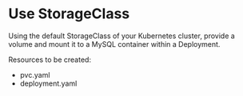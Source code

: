 # Use StorageClass

Using the default StorageClass of your Kubernetes cluster, provide a volume and mount it to a MySQL container within a Deployment.

Resources to be created:

- pvc.yaml
- deployment.yaml
